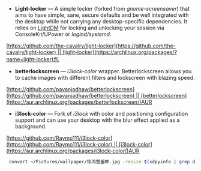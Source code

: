 
- **Light-locker** — A simple locker (forked from _gnome-screensaver_) that aims to have simple, sane, secure defaults and be well integrated with the desktop while not carrying any desktop-specific dependencies. It relies on [LightDM](https://wiki.archlinuxcn.org/wiki/LightDM "LightDM") for locking and unlocking your session via ConsoleKit/UPower or _logind/systemd_.

[https://github.com/the-cavalry/light-locker](https://github.com/the-cavalry/light-locker) || [light-locker](https://archlinux.org/packages/?name=light-locker)包

- **betterlockscreen** — _i3lock-color_ wrapper. Betterlockscreen allows you to cache images with different filters and lockscreen with blazing speed.

[https://github.com/pavanjadhaw/betterlockscreen](https://github.com/pavanjadhaw/betterlockscreen) || [betterlockscreen](https://aur.archlinux.org/packages/betterlockscreen/)AUR

- **i3lock-color** — Fork of _i3lock_ with color and positioning configuration support and can use your desktop with the blur effect applied as a background.

[https://github.com/Raymo111/i3lock-color](https://github.com/Raymo111/i3lock-color) || [i3lock-color](https://aur.archlinux.org/packages/i3lock-color/)AUR

```sh
 convert ~/Pictures/wallpaper/惊鸿雪垂眸.jpg -resize $(xdpyinfo | grep dimensions | sed -r 's/^[^0-9]*([0-9]+x[0-9]+).*$/\1/') RGB:- | i3lock --raw $(xdpyinfo | grep dimensions | sed -r 's/^[^0-9]*([0-9]+x[0-9]+).*$/\1/'):rgb --image /dev/stdin

```


